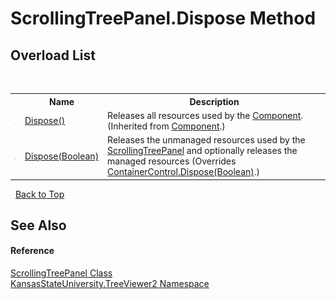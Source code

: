 # ScrollingTreePanel.Dispose Method 
 


## Overload List
&nbsp;<table><tr><th></th><th>Name</th><th>Description</th></tr><tr><td>![Public method](media/pubmethod.gif "Public method")</td><td><a href="https://docs.microsoft.com/dotnet/api/system.componentmodel.component.dispose#system-componentmodel-component-dispose" target="_blank" rel="noopener noreferrer">Dispose()</a></td><td>
Releases all resources used by the <a href="https://docs.microsoft.com/dotnet/api/system.componentmodel.component" target="_blank" rel="noopener noreferrer">Component</a>.
 (Inherited from <a href="https://docs.microsoft.com/dotnet/api/system.componentmodel.component" target="_blank" rel="noopener noreferrer">Component</a>.)</td></tr><tr><td>![Protected method](media/protmethod.gif "Protected method")</td><td><a href="ec002dcf-db06-5a35-7552-15e9d6d81e5a">Dispose(Boolean)</a></td><td>
Releases the unmanaged resources used by the <a href="2edfdd3e-a623-d488-e863-c48c30bc2768">ScrollingTreePanel</a> and optionally releases the managed resources
 (Overrides <a href="https://docs.microsoft.com/dotnet/api/system.windows.forms.containercontrol.dispose#system-windows-forms-containercontrol-dispose(system-boolean)" target="_blank" rel="noopener noreferrer">ContainerControl.Dispose(Boolean)</a>.)</td></tr></table>&nbsp;
<a href="#scrollingtreepanel.dispose-method">Back to Top</a>

## See Also


#### Reference
<a href="2edfdd3e-a623-d488-e863-c48c30bc2768">ScrollingTreePanel Class</a><br /><a href="4feb08d4-45a9-d5a7-f8c5-964962c586e5">KansasStateUniversity.TreeViewer2 Namespace</a><br />